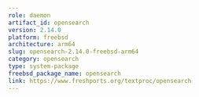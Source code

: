 ```yaml
---
role: daemon
artifact_id: opensearch
version: 2.14.0
platform: freebsd
architecture: arm64
slug: opensearch-2.14.0-freebsd-arm64
category: opensearch
type: system-package
freebsd_package_name: opensearch
link: https://www.freshports.org/textproc/opensearch
---
```


